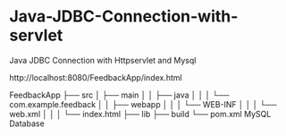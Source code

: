 # Java-JDBC-Connection-with-servlet
Java JDBC Connection with Httpservlet and Mysql

http://localhost:8080/FeedbackApp/index.html

FeedbackApp
├── src
│   ├── main
│   │   ├── java
│   │   │   └── com.example.feedback
│   │   ├── webapp
│   │   │   └── WEB-INF
│   │   │       └── web.xml
│   │   │   └── index.html
├── lib
├── build
└── pom.xml 
MySQL Database
